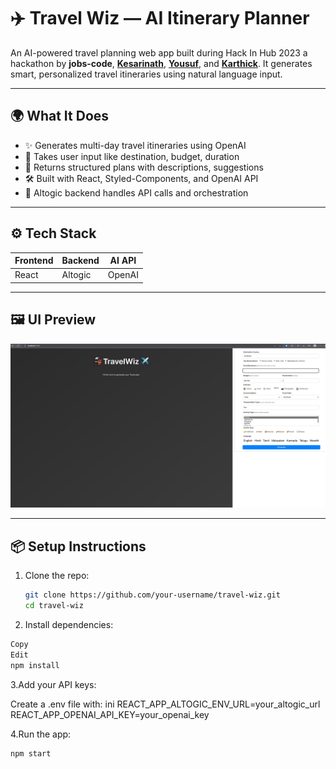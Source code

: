 # ✈️ Travel Wiz — AI Itinerary Planner

An AI-powered travel planning web app built during Hack In Hub 2023 a hackathon by **jobs-code**, [**Kesarinath**](https://github.com/kesarinath), [**Yousuf**](https://github.com/55suhail), and [**Karthick**](https://github.com/karthicktouches). It generates smart, personalized travel itineraries using natural language input.

---

## 🌍 What It Does

- ✨ Generates multi-day travel itineraries using OpenAI  
- 🧠 Takes user input like destination, budget, duration  
- 🔁 Returns structured plans with descriptions, suggestions  
- 🛠️ Built with React, Styled-Components, and OpenAI API  
- 🧩 Altogic backend handles API calls and orchestration  

---

## ⚙️ Tech Stack

| Frontend | Backend | AI API |
|----------|---------|--------|
| React    | Altogic | OpenAI |

---

## 🖼️ UI Preview


![Landing Page](s1.png)  

---

## 📦 Setup Instructions

1. Clone the repo:  
   ```bash
   git clone https://github.com/your-username/travel-wiz.git
   cd travel-wiz
   
2. Install dependencies:

  ```bash
  Copy
  Edit
  npm install
```

3.Add your API keys:

Create a .env file with:
ini
REACT_APP_ALTOGIC_ENV_URL=your_altogic_url
REACT_APP_OPENAI_API_KEY=your_openai_key

4.Run the app:

```bash
npm start
